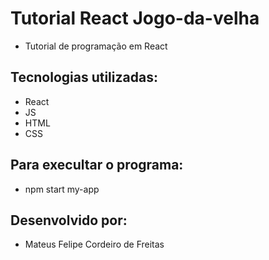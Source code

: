 # Tutorial React Jogo-da-velha
- Tutorial de programação em React

## Tecnologias utilizadas:
- React
- JS
- HTML
- CSS

## Para execultar o programa:
- npm start my-app

## Desenvolvido por:
- Mateus Felipe Cordeiro de Freitas
